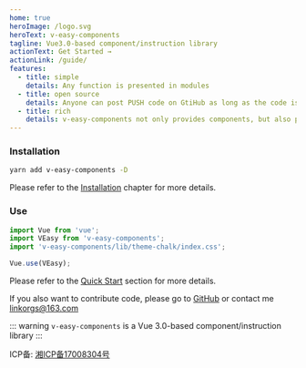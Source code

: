 ```yaml
---
home: true
heroImage: /logo.svg
heroText: v-easy-components
tagline: Vue3.0-based component/instruction library
actionText: Get Started →
actionLink: /guide/
features:
  - title: simple
    details: Any function is presented in modules
  - title: open source
    details: Anyone can post PUSH code on GtiHub as long as the code is used
  - title: rich
    details: v-easy-components not only provides components, but also provides some instructions to help developers save time
---
```


### Installation

```sh
yarn add v-easy-components -D
```

Please refer to the [Installation](/guide/) chapter for more details.

### Use

```javascript {2}
import Vue from 'vue';
import VEasy from 'v-easy-components';
import 'v-easy-components/lib/theme-chalk/index.css';

Vue.use(VEasy);
```

Please refer to the [Quick Start](/guide/quick-start.html) section for more details.

If you also want to contribute code, please go to [GitHub](https://github.com/Linkontoask/v-easy-components) or contact me [linkorgs@163.com](mailto:linkorgs@163.com)

::: warning
`v-easy-components` is a Vue 3.0-based component/instruction library
:::

ICP备: [湘ICP备17008304号](http://beian.miit.gov.cn)
